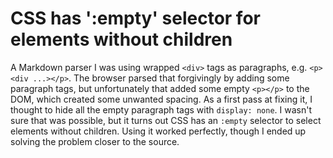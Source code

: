 # CSS has ':empty' selector for elements without children

A Markdown parser I was using wrapped `<div>` tags as paragraphs, e.g. `<p><div ...></p>`.
The browser parsed that forgivingly by adding some paragraph tags, but unfortunately that added some empty `<p></p>` to the DOM, which created some unwanted spacing.
As a first pass at fixing it, I thought to hide all the empty paragraph tags with `display: none`.
I wasn't sure that was possible, but it turns out CSS has an `:empty` selector to select elements without children.
Using it worked perfectly, though I ended up solving the problem closer to the source.

